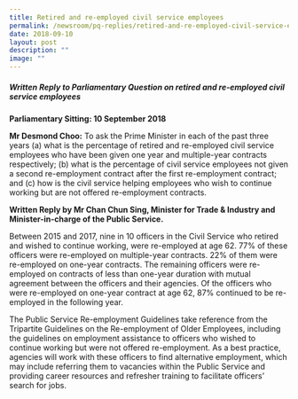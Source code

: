 ```yaml
---
title: Retired and re‑employed civil service employees
permalink: /newsroom/pq-replies/retired-and-re-employed-civil-service-employees/
date: 2018-09-10
layout: post
description: ""
image: ""
---
```

##### Written Reply to Parliamentary Question on retired and re-employed civil service employees  
  
**Parliamentary Sitting: 10 September 2018**
  
**Mr Desmond Choo:** To ask the Prime Minister in each of the past three years (a) what is the percentage of retired and re-employed civil service employees who have been given one year and multiple-year contracts respectively; (b) what is the percentage of civil service employees not given a second re-employment contract after the first re-employment contract; and (c) how is the civil service helping employees who wish to continue working but are not offered re-employment contracts.  
 
**Written Reply by Mr Chan Chun Sing, Minister for Trade & Industry and Minister-in-charge of the Public Service.**
  
Between 2015 and 2017, nine in 10 officers in the Civil Service who retired and wished to continue working, were re-employed at age 62. 77% of these officers were re-employed on multiple-year contracts. 22% of them were re-employed on one-year contracts. The remaining officers were re-employed on contracts of less than one-year duration with mutual agreement between the officers and their agencies. Of the officers who were re-employed on one-year contract at age 62, 87% continued to be re-employed in the following year.   
  
The Public Service Re-employment Guidelines take reference from the Tripartite Guidelines on the Re-employment of Older Employees, including the guidelines on employment assistance to officers who wished to continue working but were not offered re-employment. As a best practice, agencies will work with these officers to find alternative employment, which may include referring them to vacancies within the Public Service and providing career resources and refresher training to facilitate officers’ search for jobs.